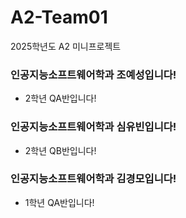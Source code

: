 # A2-Team01
2025학년도 A2 미니프로젝트 


### 인공지능소프트웨어학과 조예성입니다!
- 2학년 QA반입니다!

### 인공지능소프트웨어학과 심유빈입니다!
- 2학년 QB반입니다!

### 인공지능소프트웨어학과 김경모입니다!
- 1학년 QA반입니다!
